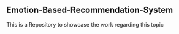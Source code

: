 ## Emotion-Based-Recommendation-System
This is a Repository to showcase the work regarding this topic
